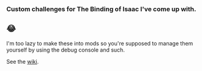 ### Custom challenges for The Binding of Isaac I've come up with.
:joy:
---

I'm too lazy to make these into mods so you're supposed to manage them yourself by using the debug console and such.

See the [wiki](https://github.com/Lmon46/Custom-Isaac-Challenges/wiki).
